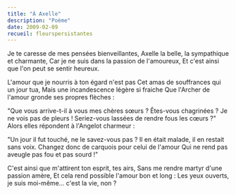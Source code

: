 ```yaml
---
title: "À Axelle"
description: "Poème"
date: 2009-02-09
recueil: fleurspersistantes
---
```


Je te caresse de mes pensées bienveillantes,
Axelle la belle, la sympathique et charmante,
Car je ne suis dans la passion de l'amoureux,
Et c'est ainsi que l'on peut se sentir heureux.

L'amour que je nourris à ton égard n'est pas
Cet amas de souffrances qui un jour tua,
Mais une incandescence légère si fraiche
Que l'Archer de l'amour gronde ses propres flèches :

"Que vous arrive-t-il à vous mes chères sœurs ?
Êtes-vous chagrinées ? Je ne vois pas de pleurs !
Seriez-vous lassées de rendre fous les cœurs ?"
Alors elles répondent à l'Angelot charmeur :

"Un jour il fut touché, ne le savez-vous pas ?
Il en était malade, il en restait sans voix.
Changez donc de carquois pour celui de l'amour
Qui ne rend pas aveugle pas fou et pas sourd !"

C'est ainsi que m'attirent ton esprit, tes airs,
Sans me rendre martyr d'une passion amère,
Et cela rend possible l'amour bon et long :
Les yeux ouverts, je suis moi-même... c'est la vie, non ?
